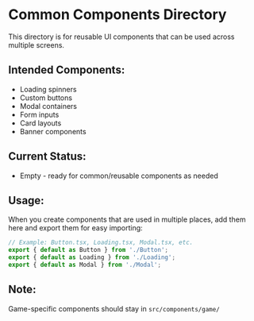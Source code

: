 # Common Components Directory

This directory is for reusable UI components that can be used across multiple screens.

## Intended Components:
- Loading spinners
- Custom buttons
- Modal containers
- Form inputs
- Card layouts
- Banner components

## Current Status:
- Empty - ready for common/reusable components as needed

## Usage:
When you create components that are used in multiple places, add them here and export them for easy importing:

```typescript
// Example: Button.tsx, Loading.tsx, Modal.tsx, etc.
export { default as Button } from './Button';
export { default as Loading } from './Loading';
export { default as Modal } from './Modal';
```

## Note:
Game-specific components should stay in `src/components/game/`
